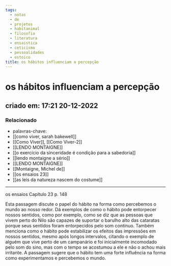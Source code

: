 ```yaml
---
tags:
  - notas
  - de
  - projetos
  - habitanimal
  - filosofia
  - literatura
  - ensaistica
  - ceticismo
  - pessoalidades
  - estoico
title: os hábitos influenciam a percepção
---
```

# os hábitos influenciam a percepção
## criado em: 17:21 20-12-2022

### Relacionado
- palavras-chave:
- [[como viver, sarah bakewell]]
- [[Como Viver]], [[Como Viver-2]]
- [[LENDO MONTAIGNE]]
- [[o exercício da sinceridade é condição para a sabedoria]]
- [[lendo montaigne a sério]]
- [[LENDO MONTAIGNE]]
- [[Montaigne, Michel de]]
- [[os ensaios 23]]
- [[as leis da natureza nascem do costume]]

---
os ensaios
Capítulo 23
p. 148

Esta passagem discute o papel do hábito na forma como percebemos o mundo ao nosso redor. Dá exemplos de como o hábito pode entorpecer nossos sentidos, como por exemplo, como se diz que as pessoas que vivem perto do Nilo são capazes de suportar o barulho alto das cataratas porque seus sentidos foram entorpecidos pelo som contínuo. Também menciona como o hábito pode estabilizar os efeitos das impressões em nossos sentidos, mesmo após longos intervalos, citando o exemplo de alguém que vive perto de um campanário e foi inicialmente incomodado pelo som do sino, mas com o tempo se acostumou a ele e não o achou mais irritante. A passagem sugere que o hábito tem uma forte influência na forma como experimentamos e percebemos o mundo.
